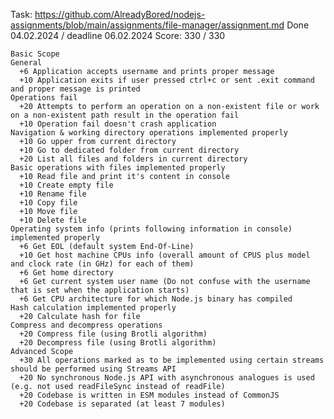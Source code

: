 Task: https://github.com/AlreadyBored/nodejs-assignments/blob/main/assignments/file-manager/assignment.md
Done 04.02.2024 / deadline 06.02.2024
Score: 330 / 330

    Basic Scope
    General
      +6 Application accepts username and prints proper message
      +10 Application exits if user pressed ctrl+c or sent .exit command and proper message is printed
    Operations fail
      +20 Attempts to perform an operation on a non-existent file or work on a non-existent path result in the operation fail
      +10 Operation fail doesn't crash application
    Navigation & working directory operations implemented properly
      +10 Go upper from current directory
      +10 Go to dedicated folder from current directory
      +20 List all files and folders in current directory
    Basic operations with files implemented properly
      +10 Read file and print it's content in console
      +10 Create empty file
      +10 Rename file
      +10 Copy file
      +10 Move file
      +10 Delete file
    Operating system info (prints following information in console) implemented properly
      +6 Get EOL (default system End-Of-Line)
      +10 Get host machine CPUs info (overall amount of CPUS plus model and clock rate (in GHz) for each of them)
      +6 Get home directory
      +6 Get current system user name (Do not confuse with the username that is set when the application starts)
      +6 Get CPU architecture for which Node.js binary has compiled
    Hash calculation implemented properly
      +20 Calculate hash for file
    Compress and decompress operations
      +20 Compress file (using Brotli algorithm)
      +20 Decompress file (using Brotli algorithm)
    Advanced Scope
      +30 All operations marked as to be implemented using certain streams should be performed using Streams API
      +20 No synchronous Node.js API with asynchronous analogues is used (e.g. not used readFileSync instead of readFile)
      +20 Codebase is written in ESM modules instead of CommonJS
      +20 Codebase is separated (at least 7 modules)

